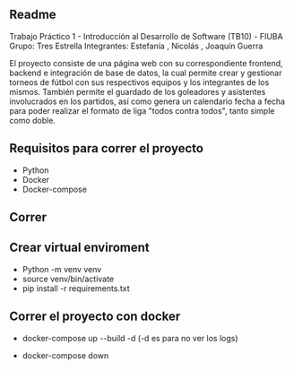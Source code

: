 ## Readme
Trabajo Práctico 1 - Introducción al Desarrollo de Software (TB10) - FIUBA
Grupo: Tres Estrella
Integrantes: Estefanía , Nicolás , Joaquín Guerra

El proyecto consiste de una página web con su correspondiente frontend, backend e integración de base de datos, la cual permite crear y gestionar torneos de fútbol con sus respectivos equipos y los integrantes de los mismos. También permite el guardado de los goleadores y asistentes involucrados en los partidos, así como genera un calendario fecha a fecha para poder realizar el formato de liga "todos contra todos", tanto simple como doble.

## Requisitos para correr el proyecto
- Python
- Docker
- Docker-compose

## Correr

## Crear virtual enviroment
* Python -m venv venv
* source venv/bin/activate
* pip install -r requirements.txt

## Correr el proyecto con docker

* docker-compose up --build -d (-d es para no ver los logs)

* docker-compose down
